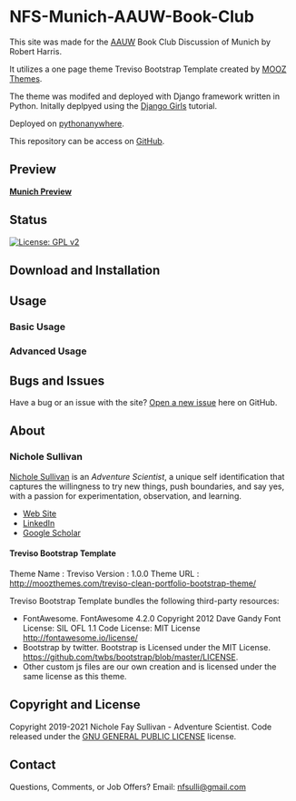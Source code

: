 # NFS-Munich-AAUW-Book-Club

This site was made for the [AAUW](https://www.aauw.org/) Book Club Discussion of Munich by Robert Harris.

It utilizes a one page theme Treviso Bootstrap Template created by [MOOZ Themes](http://moozthemes.com/).

The theme was modifed and deployed with Django framework written in Python. Initally deplpyed using the [Django Girls](https://djangogirls.org/en/) tutorial.

Deployed on [pythonanywhere](https://www.pythonanywhere.com).

This repository can be access on [GitHub](https://github.com/colee222/NFS-Munich-AAUW-Book-Club).

## Preview

**[Munich Preview](https://colee222.pythonanywhere.com)**

## Status

[![License: GPL v2](https://img.shields.io/badge/License-GPL_v2-blue.svg)](https://www.gnu.org/licenses/old-licenses/gpl-2.0.en.html)

## Download and Installation

## Usage

### Basic Usage

### Advanced Usage

## Bugs and Issues

Have a bug or an issue with the site? [Open a new issue](https://github.com/colee222/NFS-Munich-AAUW-Book-Club/issues) here on GitHub.

## About

### Nichole Sullivan

[Nichole Sullivan](https://colee222.github.io/NFS-Adv-Sci/) is an *Adventure Scientist*, a unique self identification that captures the willingness to try new things, push boundaries, and say yes, with a passion for experimentation, observation, and learning.

* [Web Site](https://colee222.github.io/NFS-Adv-Sci/)
* [LinkedIn](https://www.linkedin.com/in/nicholesullivan)
* [Google Scholar](https://scholar.google.com/citations?user=XphOlooAAAAJ&hl=en)

#### Treviso Bootstrap Template

Theme Name : Treviso
Version    : 1.0.0
Theme URL  : http://moozthemes.com/treviso-clean-portfolio-bootstrap-theme/

Treviso Bootstrap Template bundles the following third-party resources:

* FontAwesome.
  FontAwesome 4.2.0
  Copyright 2012 Dave Gandy
  Font License: SIL OFL 1.1
  Code License: MIT License
  http://fontawesome.io/license/
* Bootstrap by twitter.
  Bootstrap is Licensed under the MIT License. https://github.com/twbs/bootstrap/blob/master/LICENSE.
* Other custom js files are our own creation and is licensed under the same license as this theme.
## Copyright and License

Copyright 2019-2021 Nichole Fay Sullivan - Adventure Scientist. Code released under the [GNU GENERAL PUBLIC LICENSE](https://github.com/colee222/NFS-Munich-AAUW-Book-Club/blob/main/LICENSE) license.

## Contact

Questions, Comments, or Job Offers? Email: [nfsulli@gmail.com](nfsulli@gmail.com)

